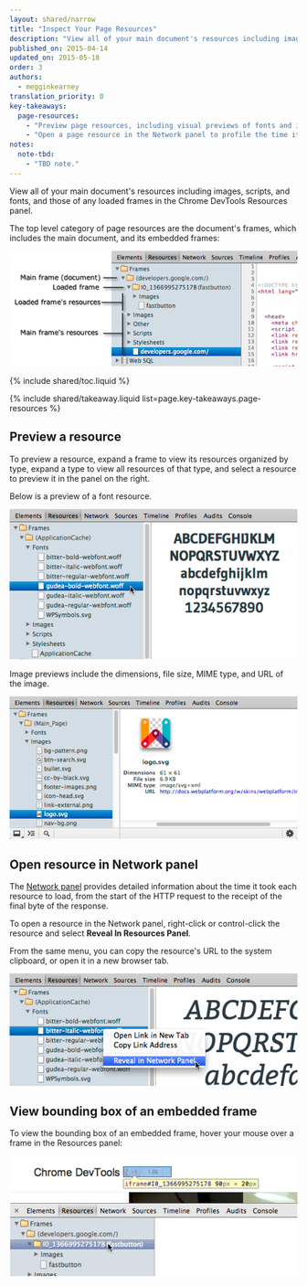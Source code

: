 ```yaml
---
layout: shared/narrow
title: "Inspect Your Page Resources"
description: "View all of your main document's resources including images, scripts, and fonts, and those of any loaded frames in the Chrome DevTools Resources panel."
published_on: 2015-04-14
updated_on: 2015-05-18
order: 3
authors:
  - megginkearney
translation_priority: 0
key-takeaways:
  page-resources:
    - "Preview page resources, including visual previews of fonts and images."
    - "Open a page resource in the Network panel to profile the time it took for the resource to load."
notes:
  note-tbd:
    - "TBD note."
---
```


<p class="intro">
  View all of your main document's resources including images, scripts, and fonts, and those of any loaded frames in the Chrome DevTools Resources panel.
</p>

The top level category of page resources are the document's frames, which includes the main document, and its embedded frames:

![Page resources top level category](imgs/frame-resources.png)

{% include shared/toc.liquid %}

{% include shared/takeaway.liquid list=page.key-takeaways.page-resources %}

## Preview a resource

To preview a resource, expand a frame to view its resources organized by type, expand a type to view all resources of that type, and select a resource to preview it in the panel on the right. 

Below is a preview of a font resource. 

![Preview of a font resource](imgs/font-resource.png)

Image previews include the dimensions, file size, MIME type, and URL of the image. 

![Inspect images](imgs/image-inspect.png)

## Open resource in Network panel

The [Network panel](/web/tools/profile-performance/network-performance/resource-loading)
provides detailed information about the time it took
each resource to load, from the start of the HTTP request
to the receipt of the final byte of the response.

To open a resource in the Network panel, right-click or control-click the resource and select **Reveal In Resources Panel**. 

From the same menu, you can copy the resource's URL to the system clipboard, or open it in a new browser tab. 

![Open resources in Network panel](imgs/reveal-in-network.png)

## View bounding box of an embedded frame

To view the bounding box of an embedded frame, hover your mouse over a frame in the Resources panel:

![View bounding box of an embedded frame](imgs/frame-selected.png)


